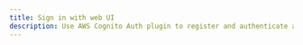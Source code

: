 ```yaml
---
title: Sign in with web UI
description: Use AWS Cognito Auth plugin to register and authenticate a user with a prebuilt web UI
---
```


<inline-fragment platform="ios" src="~/lib/auth/fragments/native_common/authentication/signin_web_ui/common.md"></inline-fragment>
<inline-fragment platform="android" src="~/lib/auth/fragments/native_common/authentication/signin_web_ui/common.md"></inline-fragment>
